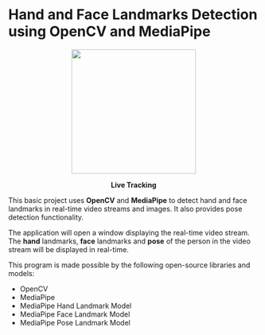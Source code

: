 # Hand and Face Landmarks Detection using OpenCV and MediaPipe


<p align="center">
  <img src="https://user-images.githubusercontent.com/91011302/227481968-2b222e5e-af59-43bc-8cf1-4c7e045e87ca.PNG" width="250">
</p>

<p align="center">
  <b>Live Tracking</b>
</p>

This basic project uses **OpenCV** and **MediaPipe** to detect hand and face landmarks in real-time video streams and images. It also provides pose detection functionality.

The application will open a window displaying the real-time video stream. The **hand** landmarks, **face** landmarks and **pose** of the person in the video stream will be displayed in real-time.

This program is made possible by the following open-source libraries and models:

* OpenCV
* MediaPipe
* MediaPipe Hand Landmark Model
* MediaPipe Face Landmark Model
* MediaPipe Pose Landmark Model
